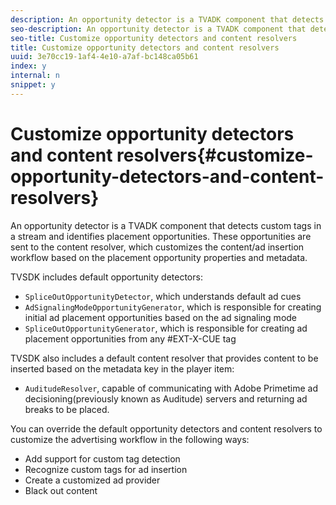 ```yaml
---
description: An opportunity detector is a TVADK component that detects custom tags in a stream and identifies placement opportunities. These opportunities are sent to the content resolver, which customizes the content/ad insertion workflow based on the placement opportunity properties and metadata.
seo-description: An opportunity detector is a TVADK component that detects custom tags in a stream and identifies placement opportunities. These opportunities are sent to the content resolver, which customizes the content/ad insertion workflow based on the placement opportunity properties and metadata.
seo-title: Customize opportunity detectors and content resolvers
title: Customize opportunity detectors and content resolvers
uuid: 3e70cc19-1af4-4e10-a7af-bc148ca05b61
index: y
internal: n
snippet: y
---
```


# Customize opportunity detectors and content resolvers{#customize-opportunity-detectors-and-content-resolvers}

An opportunity detector is a TVADK component that detects custom tags in a stream and identifies placement opportunities. These opportunities are sent to the content resolver, which customizes the content/ad insertion workflow based on the placement opportunity properties and metadata.

 TVSDK includes default opportunity detectors:

* `SpliceOutOpportunityDetector`, which understands default ad cues 
* `AdSignalingModeOpportunityGenerator`, which is responsible for creating initial ad placement opportunities based on the ad signaling mode 
* `SpliceOutOpportunityGenerator`, which is responsible for creating ad placement opportunities from any #EXT-X-CUE tag

TVSDK also includes a default content resolver that provides content to be inserted based on the metadata key in the player item:

* `AuditudeResolver`, capable of communicating with Adobe Primetime ad decisioning(previously known as Auditude) servers and returning ad breaks to be placed.

You can override the default opportunity detectors and content resolvers to customize the advertising workflow in the following ways:

* Add support for custom tag detection 
* Recognize custom tags for ad insertion 
* Create a customized ad provider 
* Black out content

